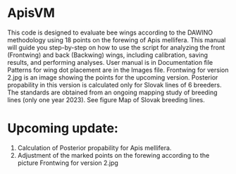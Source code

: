# ApisVM
This code is designed to evaluate bee wings according to the DAWINO methodology using 18 points on the forewing of Apis mellifera.
This manual will guide you step-by-step on how to use the script for analyzing the front (Frontwing) and back (Backwing) wings, including calibration, saving results, and performing analyses.
User manual is in Documentation file
Patterns for wing dot placement are in the Images file. 
Frontwing for version 2.jpg is an image showing the points for the upcoming version.
Posterior propability in this version is calculated only for Slovak lines of 6 breeders.  The standards are obtained from an ongoing mapping study of breeding lines (only one year 2023). See figure Map of Slovak breeding lines.
# Upcoming update:
1. Calculation of Posterior propability for Apis mellifera.
2. Adjustment of the marked points on the forewing according to the picture Frontwing for version 2.jpg
